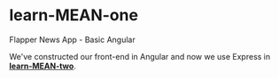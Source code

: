 # learn-MEAN-one

Flapper News App - Basic Angular

We've constructed our front-end in Angular and now we use Express in **[learn-MEAN-two](https://github.com/joshbivens)**.
